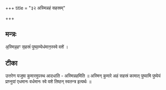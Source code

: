 +++
title = "३२ अस्मिन्नहं सहस्रम्"

+++
## मन्त्रः

अ॒स्मिन्न॒हꣳ स॒हस्रं॑ पुष्या॒म्येध॑मान॒स्स्वे वशे॑ ।  

## टीका
उत्तरेण यजुषा कुमारमुपस्थ आदधाति - अस्मिन्नहमिति ॥ अस्मिन् कुमारे अहं सहस्रं कामात् पुष्यामि पुष्येयं प्राप्नुयां एधमानः वर्धमानः स्वे वशे तिष्ठन् स्वतन्त्र इत्यर्थः ॥

